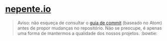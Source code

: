 <h1><a href="http://nepente.io/" target="_blank">nepente.io</a></h1>

> Aviso: não esqueça de consultar o <a href="https://atom.io/docs/latest/contributing#git-commit-messages" target="_blank">guia de commit</a> (baseado no Atom) antes de propor mudanças no repositório. Não se preocupe, é apenas uma forma de mantermos a qualidade dos nossos projetos. :bowtie:

